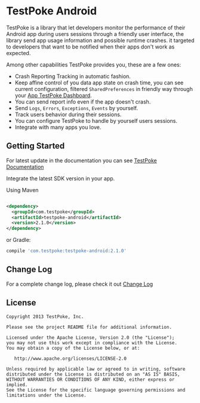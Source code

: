 TestPoke Android
================

TestPoke is a library that let developers monitor the performance of their Android app during users sessions through a
friendly user interface, the library send app usage information and possible runtime crashes. it targeted to developers
that want to be notified when their apps don't work as expected.


Among other capabilities TestPoke provides you, these are a few ones:

- Crash Reporting Tracking in automatic fashion.
- Keep affine control of you data app state on crash time, you can see current configuration, filtered `SharedPreferences` in
  friendly way through your [App TestPoke Dashboard][site].
- You can send report info even if the app doesn't crash.
- Send `Logs`, `Errors`, `Exceptions`, `Events` by yourself.
- Track users behavior during their sessions.
- You can configure TestPoke to handle by yourself users sessions.
- Integrate with many apps you love.


Getting Started
----------------

For latest update in the documentation you can see [TestPoke Documentation][doc]

Integrate the latest SDK version in your app.

Using Maven


```xml

<dependency>
  <groupId>com.testpoke</groupId>
  <artifactId>testpoke-android</artifactId>
  <version>2.1.0</version>
</dependency>

```

or Gradle:
```groovy
compile 'com.testpoke:testpoke-android:2.1.0'
```


Change Log
----------

For a complete change log, please check it out [Change Log][1]

License
-------

    Copyright 2013 TestPoke, Inc.

    Please see the project README file for additional information.

    Licensed under the Apache License, Version 2.0 (the "License");
    you may not use this work except in compliance with the License.
    You may obtain a copy of the License below, or at:

       http://www.apache.org/licenses/LICENSE-2.0

    Unless required by applicable law or agreed to in writing, software
    distributed under the License is distributed on an "AS IS" BASIS,
    WITHOUT WARRANTIES OR CONDITIONS OF ANY KIND, either express or implied.
    See the License for the specific language governing permissions and
    limitations under the License.


[site]: https://app.testpoke.com
[doc]: http://dev.testpoke.com/docs/overview


[1]: https://github.com/testpoke/testpoke-android/blob/master/CHANGELOG.MD






